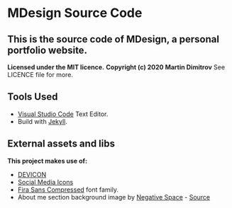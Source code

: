 # MDesign Source Code

## This is the source code of MDesign, a personal portfolio website.

**Licensed under the MIT licence.**
**Copyright (c) 2020 Martin Dimitrov**
See LICENCE file for more.

## Tools Used

* [Visual Studio Code](https://code.visualstudio.com/) Text Editor.
* Build with [Jekyll](https://jekyllrb.com/).

## External assets and libs

**This project makes use of:**

* [DEVICON](https://konpa.github.io/devicon/)
* [Social Media Icons](https://github.com/martindimi/social-media-icons)
* [Fira Sans Compressed](https://github.com/bBoxType/FiraSans) font family.
* About me section background image by [Negative Space](https://negativespace.co/) - [Source](https://www.pexels.com/photo/grayscale-photo-of-computer-laptop-near-white-notebook-and-ceramic-mug-on-table-169573/)